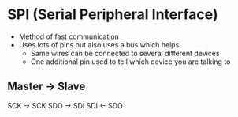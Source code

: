 # SPI (Serial Peripheral Interface)
 - Method of fast communication
 - Uses lots of pins but also uses a bus which helps
   - Same wires can be connected to several different devices
   - One additional pin used to tell which device you are talking to
## Master -> Slave
SCK -> SCK
SDO -> SDI
SDI <- SDO